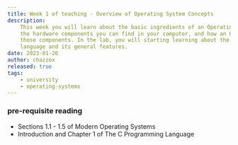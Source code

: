 ```yaml
---
title: Week 1 of teaching - Overview of Operating System Concepts
description:
    This week you will learn about the basic ingredients of an Operating System (OS),
    the hardware components you can find in your computer, and how an OS manages
    those components. In the lab, you will starting learning about the C programming
    language and its general features.
date: 2023-01-26
author: chazzox
released: true
tags:
    - university
    - operating-systems
---
```


### pre-requisite reading

-   Sections 1.1 - 1.5 of Modern Operating Systems
-   Introduction and Chapter 1 of The C Programming Language

#
